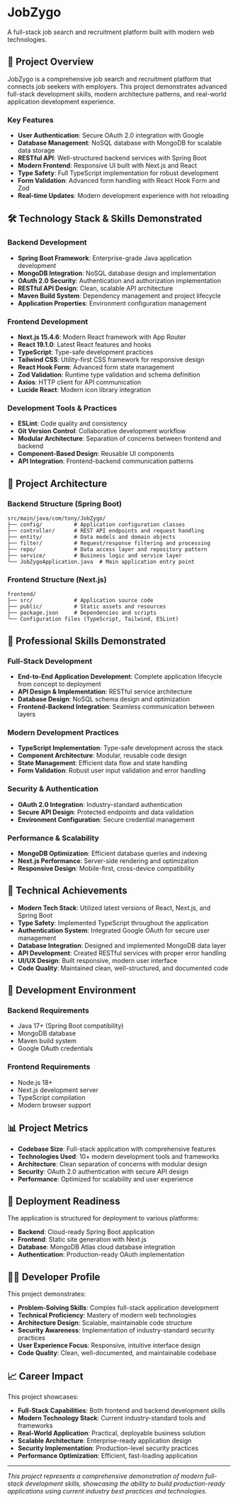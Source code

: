 # JobZygo

A full-stack job search and recruitment platform built with modern web technologies.

## 🚀 Project Overview

JobZygo is a comprehensive job search and recruitment platform that connects job seekers with employers. This project demonstrates advanced full-stack development skills, modern architecture patterns, and real-world application development experience.

### Key Features
- **User Authentication**: Secure OAuth 2.0 integration with Google
- **Database Management**: NoSQL database with MongoDB for scalable data storage
- **RESTful API**: Well-structured backend services with Spring Boot
- **Modern Frontend**: Responsive UI built with Next.js and React
- **Type Safety**: Full TypeScript implementation for robust development
- **Form Validation**: Advanced form handling with React Hook Form and Zod
- **Real-time Updates**: Modern development experience with hot reloading

## 🛠️ Technology Stack & Skills Demonstrated

### Backend Development
- **Spring Boot Framework**: Enterprise-grade Java application development
- **MongoDB Integration**: NoSQL database design and implementation
- **OAuth 2.0 Security**: Authentication and authorization implementation
- **RESTful API Design**: Clean, scalable API architecture
- **Maven Build System**: Dependency management and project lifecycle
- **Application Properties**: Environment configuration management

### Frontend Development
- **Next.js 15.4.6**: Modern React framework with App Router
- **React 19.1.0**: Latest React features and hooks
- **TypeScript**: Type-safe development practices
- **Tailwind CSS**: Utility-first CSS framework for responsive design
- **React Hook Form**: Advanced form state management
- **Zod Validation**: Runtime type validation and schema definition
- **Axios**: HTTP client for API communication
- **Lucide React**: Modern icon library integration

### Development Tools & Practices
- **ESLint**: Code quality and consistency
- **Git Version Control**: Collaborative development workflow
- **Modular Architecture**: Separation of concerns between frontend and backend
- **Component-Based Design**: Reusable UI components
- **API Integration**: Frontend-backend communication patterns

## 📁 Project Architecture

### Backend Structure (Spring Boot)
```
src/main/java/com/tony/JobZygo/
├── config/          # Application configuration classes
├── controller/      # REST API endpoints and request handling
├── entity/          # Data models and domain objects
├── filter/          # Request/response filtering and processing
├── repo/            # Data access layer and repository pattern
├── service/         # Business logic and service layer
└── JobZygoApplication.java  # Main application entry point
```

### Frontend Structure (Next.js)
```
frontend/
├── src/             # Application source code
├── public/          # Static assets and resources
├── package.json     # Dependencies and scripts
└── Configuration files (TypeScript, Tailwind, ESLint)
```

## 💼 Professional Skills Demonstrated

### Full-Stack Development
- **End-to-End Application Development**: Complete application lifecycle from concept to deployment
- **API Design & Implementation**: RESTful service architecture
- **Database Design**: NoSQL schema design and optimization
- **Frontend-Backend Integration**: Seamless communication between layers

### Modern Development Practices
- **TypeScript Implementation**: Type-safe development across the stack
- **Component Architecture**: Modular, reusable code design
- **State Management**: Efficient data flow and state handling
- **Form Validation**: Robust user input validation and error handling

### Security & Authentication
- **OAuth 2.0 Integration**: Industry-standard authentication
- **Secure API Design**: Protected endpoints and data validation
- **Environment Configuration**: Secure credential management

### Performance & Scalability
- **MongoDB Optimization**: Efficient database queries and indexing
- **Next.js Performance**: Server-side rendering and optimization
- **Responsive Design**: Mobile-first, cross-device compatibility

## 🎯 Technical Achievements

- **Modern Tech Stack**: Utilized latest versions of React, Next.js, and Spring Boot
- **Type Safety**: Implemented TypeScript throughout the application
- **Authentication System**: Integrated Google OAuth for secure user management
- **Database Integration**: Designed and implemented MongoDB data layer
- **API Development**: Created RESTful services with proper error handling
- **UI/UX Design**: Built responsive, modern user interface
- **Code Quality**: Maintained clean, well-structured, and documented code

## 🔧 Development Environment

### Backend Requirements
- Java 17+ (Spring Boot compatibility)
- MongoDB database
- Maven build system
- Google OAuth credentials

### Frontend Requirements
- Node.js 18+
- Next.js development server
- TypeScript compilation
- Modern browser support

## 📊 Project Metrics

- **Codebase Size**: Full-stack application with comprehensive features
- **Technologies Used**: 10+ modern development tools and frameworks
- **Architecture**: Clean separation of concerns with modular design
- **Security**: OAuth 2.0 authentication with secure API design
- **Performance**: Optimized for scalability and user experience

## 🚀 Deployment Readiness

The application is structured for deployment to various platforms:
- **Backend**: Cloud-ready Spring Boot application
- **Frontend**: Static site generation with Next.js
- **Database**: MongoDB Atlas cloud database integration
- **Authentication**: Production-ready OAuth implementation

## 👨‍💻 Developer Profile

This project demonstrates:
- **Problem-Solving Skills**: Complex full-stack application development
- **Technical Proficiency**: Mastery of modern web technologies
- **Architecture Design**: Scalable, maintainable code structure
- **Security Awareness**: Implementation of industry-standard security practices
- **User Experience Focus**: Responsive, intuitive interface design
- **Code Quality**: Clean, well-documented, and maintainable codebase

## 📈 Career Impact

This project showcases:
- **Full-Stack Capabilities**: Both frontend and backend development skills
- **Modern Technology Stack**: Current industry-standard tools and frameworks
- **Real-World Application**: Practical, deployable business solution
- **Scalable Architecture**: Enterprise-ready application design
- **Security Implementation**: Production-level security practices
- **Performance Optimization**: Efficient, fast-loading application

---

*This project represents a comprehensive demonstration of modern full-stack development skills, showcasing the ability to build production-ready applications using current industry best practices and technologies.*
